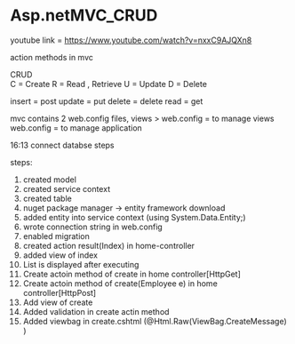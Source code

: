 # Asp.netMVC_CRUD
youtube link = https://www.youtube.com/watch?v=nxxC9AJQXn8

action methods in mvc 

CRUD    
C = Create
R = Read , Retrieve
U = Update
D = Delete

insert = post
update = put
delete = delete
read = get

mvc contains 2 web.config files, 
views > web.config = to manage views
web.config = to manage application 

16:13 connect databse steps

steps:
1. created model
2. created service context
3. created table
4. nuget package manager -> entity framework download 
5. added entity into service context (using System.Data.Entity;)
6. wrote connection string in web.config
7. enabled migration
8. created action result(Index) in home-controller
9. added view of index 
10. List is displayed after executing
11. Create actoin method of create in home controller[HttpGet]
12. Create actoin method of create(Employee e) in home controller[HttpPost]
13. Add view of create
14. Added validation in create actin method
15. Added viewbag in create.cshtml (@Html.Raw(ViewBag.CreateMessage)
)

